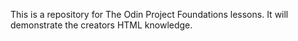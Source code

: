 This is a repository for The Odin Project Foundations lessons.
It will demonstrate the creators HTML knowledge.
